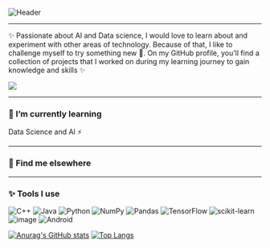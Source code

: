 ![Header]([github-header-image.png])

*****
 ✨     Passionate about AI and Data science, I would love to learn about and experiment with other areas of technology.
       Because of that, I like to challenge myself to try something new 🚀. On my GitHub profile, you'll find a collection 
                  of projects that I worked on during my learning journey to gain knowledge and skills    ✨

  ![](https://komarev.com/ghpvc/?username=RahafLog&color=ff69b4&style=flat-square&label=PROFILE+VIEWS)
*****
### 🌱 I’m currently learning
Data Science and AI ⚡

*****
### 💬 Find me elsewhere 


*****
### ✨ Tools I use

![C++](https://img.shields.io/badge/c++-%2300599C.svg?style=for-the-badge&logo=c%2B%2B&logoColor=white)
![Java](https://img.shields.io/badge/java-%23ED8B00.svg?style=for-the-badge&logo=openjdk&logoColor=white)
![Python](https://img.shields.io/badge/python-3670A0?style=for-the-badge&logo=python&logoColor=ffdd54)
![NumPy](https://img.shields.io/badge/numpy-%23013243.svg?style=for-the-badge&logo=numpy&logoColor=white)
![Pandas](https://img.shields.io/badge/pandas-%23150458.svg?style=for-the-badge&logo=pandas&logoColor=white)
![TensorFlow](https://img.shields.io/badge/TensorFlow-%23FF6F00.svg?style=for-the-badge&logo=TensorFlow&logoColor=white)
![scikit-learn](https://img.shields.io/badge/scikit--learn-%23F7931E.svg?style=for-the-badge&logo=scikit-learn&logoColor=white) ![image](https://github.com/RahafLog/RahafLog/assets/98055470/d07f729e-c6e8-467f-babd-d194922c10d4)
![Android](https://img.shields.io/badge/Android-3DDC84?style=for-the-badge&logo=android&logoColor=white)

[![Anurag's GitHub stats](https://github-readme-stats.vercel.app/api?username=RahafLog&show_icons=true&theme=tokyonight)](https://github.com/RahafLog/github-readme-stats)   [![Top Langs](https://github-readme-stats.vercel.app/api/top-langs/?username=RahafLog&size_weight=0.2&count_weight=0.2&theme=tokyonight)](https://github.com/RahafLog/github-readme-stats)
<!--
**RahafLog/RahafLog** is a ✨ _special_ ✨ repository because its `README.md` (this file) appears on your GitHub profile.

Here are some ideas to get you started:

- 🔭 I’m currently training on Sdaia  
- 🌱 I’m currently learning AI and Data Science
- 👯 I’m looking to collaborate on ...
- 🤔 I’m looking for help with ...
- 💬 Ask me about ...
- 📫 How to reach me: ...
- 😄 Pronouns: ...
- ⚡ Fun fact: ...
-->

